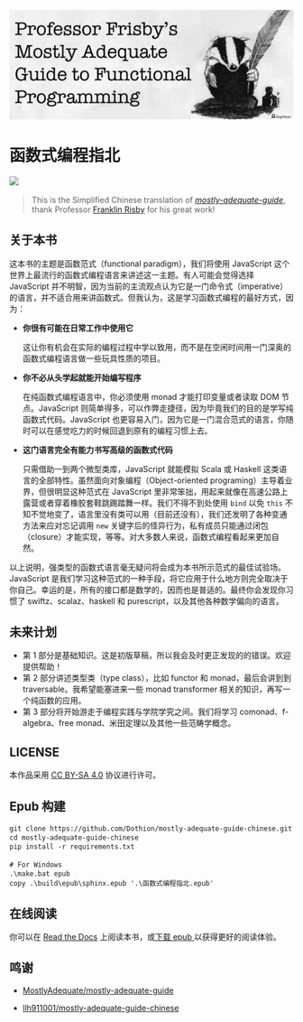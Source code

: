 ![](./source/img/short_cover.png)

# 函数式编程指北

[![](https://readthedocs.org/projects/magc/badge/?version=latest)](http://magc.rtfd.io/)

> This is the Simplified Chinese translation of *[mostly-adequate-guide](https://github.com/MostlyAdequate/mostly-adequate-guide)*, thank Professor [Franklin Risby](https://github.com/DrBoolean) for his great work!

## 关于本书

这本书的主题是函数范式（functional paradigm），我们将使用 JavaScript 这个世界上最流行的函数式编程语言来讲述这一主题。有人可能会觉得选择 JavaScript 并不明智，因为当前的主流观点认为它是一门命令式（imperative）的语言，并不适合用来讲函数式。但我认为，这是学习函数式编程的最好方式，因为：

 * **你很有可能在日常工作中使用它**

    这让你有机会在实际的编程过程中学以致用，而不是在空闲时间用一门深奥的函数式编程语言做一些玩具性质的项目。

 * **你不必从头学起就能开始编写程序**

    在纯函数式编程语言中，你必须使用 monad 才能打印变量或者读取 DOM 节点。JavaScript 则简单得多，可以作弊走捷径，因为毕竟我们的目的是学写纯函数式代码。JavaScript 也更容易入门，因为它是一门混合范式的语言，你随时可以在感觉吃力的时候回退到原有的编程习惯上去。

 * **这门语言完全有能力书写高级的函数式代码**

    只需借助一到两个微型类库，JavaScript 就能模拟 Scala 或 Haskell 这类语言的全部特性。虽然面向对象编程（Object-oriented programing）主导着业界，但很明显这种范式在 JavaScript 里非常笨拙，用起来就像在高速公路上露营或者穿着橡胶套鞋跳踢踏舞一样。我们不得不到处使用 `bind` 以免 `this` 不知不觉地变了，语言里没有类可以用（目前还没有），我们还发明了各种变通方法来应对忘记调用 `new` 关键字后的怪异行为，私有成员只能通过闭包（closure）才能实现，等等。对大多数人来说，函数式编程看起来更加自然。

以上说明，强类型的函数式语言毫无疑问将会成为本书所示范式的最佳试验场。JavaScript 是我们学习这种范式的一种手段，将它应用于什么地方则完全取决于你自己。幸运的是，所有的接口都是数学的，因而也是普适的。最终你会发现你习惯了 swiftz、scalaz、haskell 和 purescript，以及其他各种数学偏向的语言。


## 未来计划

* 第 1 部分是基础知识。这是初版草稿，所以我会及时更正发现的的错误。欢迎提供帮助！
* 第 2 部分讲述类型类（type class），比如 functor 和 monad，最后会讲到到 traversable。我希望能塞进来一些 monad transformer 相关的知识，再写一个纯函数的应用。
* 第 3 部分将开始游走于编程实践与学院学究之间。我们将学习 comonad、f-algebra、free monad、米田定理以及其他一些范畴学概念。


## LICENSE

本作品采用 [CC BY-SA 4.0](http://creativecommons.org/licenses/by/4.0/) 协议进行许可。


## Epub 构建

```
git clone https://github.com/Dothion/mostly-adequate-guide-chinese.git
cd mostly-adequate-guide-chinese
pip install -r requirements.txt

# For Windows
.\make.bat epub
copy .\build\epub\sphinx.epub '.\函数式编程指北.epub'
```

## 在线阅读

你可以在 [Read the Docs](http://magc.rtfd.io/) 上阅读本书，或[下载 epub ](https://magc.readthedocs.io/_/downloads/zh_CN/latest/epub/)以获得更好的阅读体验。


## 鸣谢

- [MostlyAdequate/mostly-adequate-guide](https://github.com/MostlyAdequate/mostly-adequate-guide)

- [llh911001/mostly-adequate-guide-chinese](https://github.com/llh911001/mostly-adequate-guide-chinese)

